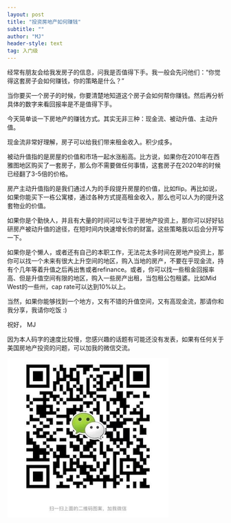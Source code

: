 ```yaml
---
layout: post
title: "投资房地产如何赚钱"
subtitle: ""
author: "MJ"
header-style: text
tag: 入门级
---
```


经常有朋友会给我发房子的信息，问我是否值得下手。我一般会先问他们：“你觉得这套房子会如何赚钱，你的策略是什么？”

当你要买一个房子的时候，你要清楚地知道这个房子会如何帮你赚钱。然后再分析具体的数字来看回报率是不是值得下手。

今天简单谈一下房地产的赚钱方式。其实无非三种：现金流、被动升值、主动升值。

现金流非常好理解，房子可以给我们带来租金收入。积少成多。

被动升值指的是房屋的价值和市场一起水涨船高。比方说，如果你在2010年在西雅图地区购买了一套房子，那么你不需要做任何事情，这套房子在2020年的时候已经翻了3-5倍的价格。

房产主动升值指的是我们通过人为的手段提升房屋的价值，比如flip。再比如说，如果你能买下一栋公寓楼，通过各种方式提高租金收入，那么也可以人为的提升这套物业的价值。

如果你是个勤快人，并且有大量的时间可以专注于房地产投资上，那你可以好好钻研房产被动升值的途径，在短时间内快速增长你的财富。这些策略我以后会分开写一下。

如果你是个懒人，或者还有自己的本职工作，无法花太多时间在房地产投资上，那你可以找一个未来有很大上升空间的地区，购入当地的房产，不要在乎现金流，持有个几年等着升值之后再出售或者refinance。或者，你可以找一些租金回报率高、但是升值空间有限的地区，购入一些房产出租，当包租公包租婆。比如Mid West的一些州，cap rate可以达到10%以上。

当然，如果你能够找到一个地方，又有不错的升值空间，又有高现金流，那请你和我分享，我请你吃饭 :)

祝好，
MJ

因为本人码字的速度比较慢，您感兴趣的话题有可能还没有发表，如果有任何关于美国房地产投资的问题，可以加我的微信交流。

![Image of Wechat](/img/wechat.jpeg)